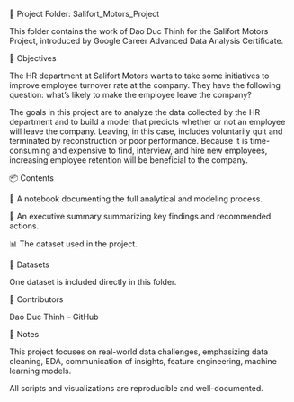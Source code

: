 📁 Project Folder: Salifort_Motors_Project

  This folder contains the work of Dao Duc Thinh for the Salifort Motors Project, introduced by Google Career Advanced Data Analysis Certificate.

🎯 Objectives

  The HR department at Salifort Motors wants to take some initiatives to improve employee turnover rate at the company. They have the following question: what’s likely to make the employee leave the company?

  The goals in this project are to analyze the data collected by the HR department and to build a model that predicts whether or not an employee will leave the company. Leaving, in this case, includes voluntarily quit and terminated by reconstruction or poor performance. Because it is time-consuming and expensive to find, interview, and hire new employees, increasing employee retention will be beneficial to the company.


📦 Contents

  🧪 A notebook documenting the full analytical and modeling process.

  📝 An executive summary summarizing key findings and recommended actions.

  📊 The dataset used in the project.


📂 Datasets

  One dataset is included directly in this folder.


👥 Contributors

  Dao Duc Thinh – GitHub


📌 Notes

  This project focuses on real-world data challenges, emphasizing data cleaning, EDA, communication of insights, feature engineering, machine learning models.

  All scripts and visualizations are reproducible and well-documented.
